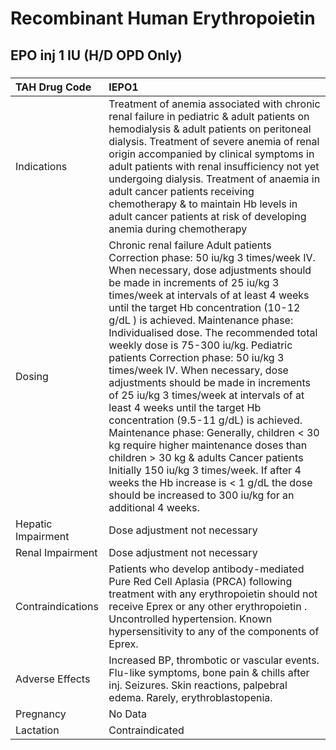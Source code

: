 # Recombinant Human Erythropoietin

## EPO inj 1 IU (H/D OPD Only)

##### 

| TAH Drug Code      | IEPO1                                                                                                                                                                                                                                                                                                                                                                                                                                                                                                                                                                                                                                                                                                                                                                                                                                                                                                   |
|:-------------------|:--------------------------------------------------------------------------------------------------------------------------------------------------------------------------------------------------------------------------------------------------------------------------------------------------------------------------------------------------------------------------------------------------------------------------------------------------------------------------------------------------------------------------------------------------------------------------------------------------------------------------------------------------------------------------------------------------------------------------------------------------------------------------------------------------------------------------------------------------------------------------------------------------------|
| Indications        | Treatment of anemia associated with chronic renal failure in pediatric & adult patients on hemodialysis & adult patients on peritoneal dialysis. Treatment of severe anemia of renal origin accompanied by clinical symptoms in adult patients with renal insufficiency not yet undergoing dialysis. Treatment of anaemia in adult cancer patients receiving chemotherapy & to maintain Hb levels in adult cancer patients at risk of developing anemia during chemotherapy                                                                                                                                                                                                                                                                                                                                                                                                                             |
| Dosing             | Chronic renal failure Adult patients Correction phase: 50 iu/kg 3 times/week IV. When necessary, dose adjustments should be made in increments of 25 iu/kg 3 times/week at intervals of at least 4 weeks until the target Hb concentration (10-12 g/dL ) is achieved. Maintenance phase: Individualised dose. The recommended total weekly dose is 75-300 iu/kg. Pediatric patients Correction phase: 50 iu/kg 3 times/week IV. When necessary, dose adjustments should be made in increments of 25 iu/kg 3 times/week at intervals of at least 4 weeks until the target Hb concentration (9.5-11 g/dL) is achieved. Maintenance phase: Generally, children < 30 kg require higher maintenance doses than children > 30 kg & adults Cancer patients Initially 150 iu/kg 3 times/week. If after 4 weeks the Hb increase is < 1 g/dL the dose should be increased to 300 iu/kg for an additional 4 weeks. |
| Hepatic Impairment | Dose adjustment not necessary                                                                                                                                                                                                                                                                                                                                                                                                                                                                                                                                                                                                                                                                                                                                                                                                                                                                           |
| Renal Impairment   | Dose adjustment not necessary                                                                                                                                                                                                                                                                                                                                                                                                                                                                                                                                                                                                                                                                                                                                                                                                                                                                           |
| Contraindications  | Patients who develop antibody-mediated Pure Red Cell Aplasia (PRCA) following treatment with any erythropoietin should not receive Eprex or any other erythropoietin . Uncontrolled hypertension. Known hypersensitivity to any of the components of Eprex.                                                                                                                                                                                                                                                                                                                                                                                                                                                                                                                                                                                                                                             |
| Adverse Effects    | Increased BP, thrombotic or vascular events. Flu-like symptoms, bone pain & chills after inj. Seizures. Skin reactions, palpebral edema. Rarely, erythroblastopenia.                                                                                                                                                                                                                                                                                                                                                                                                                                                                                                                                                                                                                                                                                                                                    |
| Pregnancy          | No Data                                                                                                                                                                                                                                                                                                                                                                                                                                                                                                                                                                                                                                                                                                                                                                                                                                                                                                 |
| Lactation          | Contraindicated                                                                                                                                                                                                                                                                                                                                                                                                                                                                                                                                                                                                                                                                                                                                                                                                                                                                                         |

